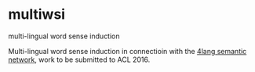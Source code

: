 # multiwsi
multi-lingual word sense induction

Multi-lingual word sense induction in connectioin with the [4lang semantic network](http://hlt.bme.hu/en/projects/4lang), work to be submitted to ACL 2016.
